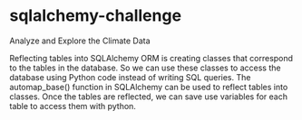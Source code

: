 # sqlalchemy-challenge
Analyze and Explore the Climate Data

Reflecting tables into SQLAlchemy ORM is creating classes that correspond to the tables in the database.
So we can use these classes to access the database using Python code instead of writing SQL queries.
The automap_base() function in SQLAlchemy can be used to reflect tables into classes. 
Once the tables are reflected, we can save use variables for each table to access them with python. 

